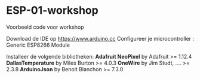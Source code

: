 # ESP-01-workshop
Voorbeeld code voor workshop

Download de IDE op https://www.arduino.cc
Configureer je microcontroller : Generic ESP8266 Module

Installeer de volgende bibliotheken:
**Adafruit NeoPixel** by Adafruit >= 1.12.4
**DallasTemperature** by Miles Burton >= 4.0.3
**OneWire** by Jim Studt, .... >= 2.3.8
**ArduinoJson** by Benoit Blanchon >= 7.3.0

